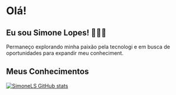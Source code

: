 # Olá!
## Eu sou Simone Lopes! 👩🏻‍💻
Permaneço explorando minha paixão pela tecnologi e em busca de oportunidades para expandir meu conheciment.

## Meus Conhecimentos
[![SimoneLS GitHub stats](https://github-readme-stats.vercel.app/api?username=SimoneLS)](https://github.com/SimoneLS/github-readme-stats)
    


<!--
**SimoneLS/SimoneLS** is a ✨ _special_ ✨ repository because its `README.md` (this file) appears on your GitHub profile.

Here are some ideas to get you started:

- 🔭 I’m currently working on ...
- 🌱 I’m currently learning ...
- 👯 I’m looking to collaborate on ...
- 🤔 I’m looking for help with ...
- 💬 Ask me about ...
- 📫 How to reach me: ...
- 😄 Pronouns: ...
- ⚡ Fun fact: ...
-->
